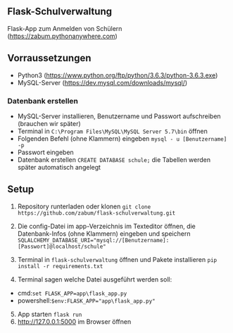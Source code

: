 ## Flask-Schulverwaltung

Flask-App zum Anmelden von Schülern (https://zabum.pythonanywhere.com)

## Vorraussetzungen

- Python3 (https://www.python.org/ftp/python/3.6.3/python-3.6.3.exe)
- MySQL-Server (https://dev.mysql.com/downloads/mysql/)

### Datenbank erstellen

- MySQL-Server installieren, Benutzername und Passwort aufschreiben (brauchen wir später)
- Terminal in ```C:\Program Files\MySQL\MySQL Server 5.7\bin``` öffnen
- Folgenden Befehl (ohne Klammern) eingeben ```mysql - u [Benutzername] -p```
- Passwort eingeben
- Datenbank erstellen ```CREATE DATABASE schule;``` die Tabellen werden später automatisch angelegt

## Setup

1. Repository runterladen oder klonen ```git clone https://github.com/zabum/flask-schulverwaltung.git```

2. Die config-Datei im app-Verzeichnis im Texteditor öffnen, die Datenbank-Infos (ohne Klammern) eingeben und speichern
```SQLALCHEMY_DATABASE_URI="mysql://[Benutzername]:[Passwort]@localhost/schule"```

3. Terminal in ```flask-schulverwaltung``` öffnen und Pakete installieren ```pip install -r requirements.txt```

4. Terminal sagen welche Datei ausgeführt werden soll:
- cmd:```set FLASK_APP=app\flask_app.py```
- powershell:```$env:FLASK_APP="app\flask_app.py"```

5. App starten ```flask run```
6. http://127.0.0.1:5000  im Browser öffnen
